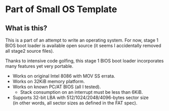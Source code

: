 Part of Small OS Template
==========================


What is this?
--------------

This is a part of an attempt to write an operating system.
For now, stage 1 BIOS boot loader is available open source
(it seems I accidentally removed all stage2 source files).

Thanks to intensive code golfing, this stage 1 BIOS boot loader
incorporates many features yet very portable.

*	Works on original Intel 8086 with MOV SS errata.
*	Works on 32KiB memory platform.
*	Works on known PC/AT BIOS (all I tested).
	*	Stack consumption on an interrupt must be less than 6KiB.
*	Supports 32-bit LBA with 512/1024/2048/4096-bytes sector size  
	(in other words, all sector sizes as defined in the FAT spec).
